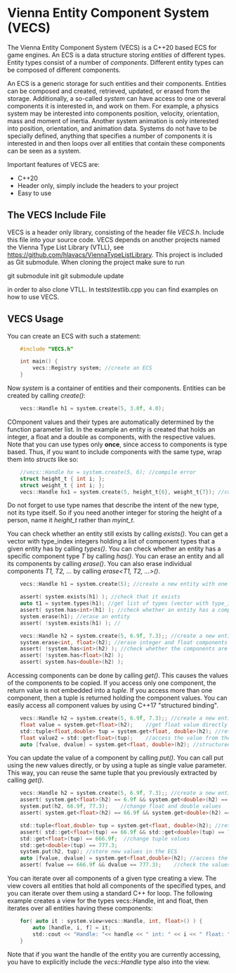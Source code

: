 # Vienna Entity Component System (VECS)

The Vienna Entity Component System (VECS) is a C++20 based ECS for game engines. An ECS is a data structure storing *entities* of different types.
Entity types consist of a number of *components*.
Different entity types can be composed of different components.

An ECS is a generic storage for such entities and their components. Entities can be composed and created, retrieved, updated, or erased from the storage. Additionally, a so-called *system* can have access to one or several components it is interested in, and work on them. For example, a physics system may be interested into components position, velocity, orientation, mass and moment of inertia. Another system animation is only interested into position, orientation, and animation data.
Systems do not have to be specially defined, anything that specifies a number of components it is interested in and then loops over all entities that contain these components can be seen as a system.

Important features of VECS are:
* C++20
* Header only, simply include the headers to your project
* Easy to use


## The VECS Include File

VECS is a header only library, consisting of the header file *VECS.h*.  Include this file into your source code.
VECS depends on another projects named the Vienna Type List Library (VTLL), see https://github.com/hlavacs/ViennaTypeListLibrary. This project is included as Git submodule. When cloning the project make sure to run 

git submodule init
git submodule update

in order to also clone VTLL. In tests\testlib.cpp you can find examples on how to use VECS.


## VECS Usage

You can create an ECS with such a statement:

```C
    #include "VECS.h"

    int main() {
        vecs::Registry system; //create an ECS
    }
```

Now *system* is a container of entities and their components. Entities can be created by calling *create()*:

```C
    vecs::Handle h1 = system.create(5, 3.0f, 4.0);
```

COmponent values and their types are automatically determined by the function parameter list. In the example an entity is created that holds an integer, a float and a double as components, with the respective values. Note that you can use types only **once**, since access to components is type based. Thus, if you want to include components with the same type, wrap them into *structs* like so:

```C
    //vecs::Handle hx = system.create(5, 6); //compile error
    struct height_t { int i; }; 
    struct weight_t { int i; }; 
    vecs::Handle hx1 = system.create(5, height_t{6}, weight_t{7}); //compiles
```

Do not forget to use type names that describe the intent of the new type, not its type itself. So if you need another integer for storing the height of a person, name it *height_t* rather than *myint_t*.

You can check whether an entity still exists by calling *exists()*. You can get a vector with type_index integers holding a list of component types that a given entity has by calling *types()*. You can check whether an entity has a specific component type *T* by calling *has<T>()*. You can erase an entity and all its components by calling *erase()*. You can also erase individual components *T1, T2, ...* by calling *erase<T1, T2, ...>()*.

```C
    vecs::Handle h1 = system.create(5); //create a new entity with one int component

    assert( system.exists(h1) ); //check that it exists
    auto t1 = system.types(h1); //get list of types (vector with type_index)
    assert( system.has<int>(h1) ); //check whether an entity has a component with a given type
    system.erase(h1); //erase an entity
    assert( !system.exists(h1) ); //

    vecs::Handle h2 = system.create(5, 6.9f, 7.3);; //create a new entity with int, float and double components
    system.erase<int, float>(h2); //erase integer and float components
    assert( !system.has<int>(h2) ); //check whether the components are gone
    assert( !system.has<float>(h2) );
    assert( system.has<double>(h2) );
```

Accessing components can be done by calling *get()*. This causes the values of the components to be copied. If you access only one component, the return value is not embedded into a *tuple*. If you access more than one component, then a tuple is returned holding the component values. You can easily access all component values by using C++17 "structured binding".

```C
    vecs::Handle h2 = system.create(5, 6.9f, 7.3);; //create a new entity with int, float and double components
    float value = system.get<float>(h2);    //get float value directly
    std::tuple<float,double> tup = system.get<float, double>(h2); //returns a std::tuple<float,double>
    float value2 = std::get<float>(tup);    //access the value from the tuple
    auto [fvalue, dvalue] = system.get<float, double>(h2); //structured binding
```

You can update the value of a component by calling *put()*. You can call put using the new values directly, or by using a tuple as single value parameter. This way, you can reuse the same tuple that you previously extracted by calling *get()*.

```C
    vecs::Handle h2 = system.create(5, 6.9f, 7.3);; //create a new entity with int, float and double components
    assert( system.get<float>(h2) == 6.9f && system.get<double>(h2) == 7.3 );    //check float and double values
    system.put(h2, 66.9f, 77.3);    //change float and double values
    assert( system.get<float>(h2) == 66.9f && system.get<double>(h2) == 77.3 ); //check new values

    std::tuple<float,double> tup = system.get<float, double>(h2); //returns a std::tuple<float,double>
    assert( std::get<float>(tup) == 66.9f && std::get<double>(tup) == 77.3);    //access the values from the tuple
    std::get<float>(tup) == 666.9f;  //change tuple values
    std::get<double>(tup) == 777.3;
    system.put(h2, tup); //store new values in the ECS
    auto [fvalue, dvalue] = system.get<float,double>(h2); //access the same entity
    assert( fvalue == 666.9f && dvalue == 777.3);    //check the values
```

You can iterate over all components of a given type creating a view. The view covers all entities that hold all components of the specified types, and you can iterate over them using a standard C++ for loop. The following example creates a view for the types vecs::Handle, int and float, then iterates over all entities having these components:

```C
    for( auto it : system.view<vecs::Handle, int, float>() ) {
        auto [handle, i, f] = it;
        std::cout << "Handle: "<< handle << " int: " << i << " float: " << f << std::endl;
    }
```

Note that if you want the handle of the entity you are currently accessing, you have to explicitly include the *vecs::Handle* type also into the view. 

